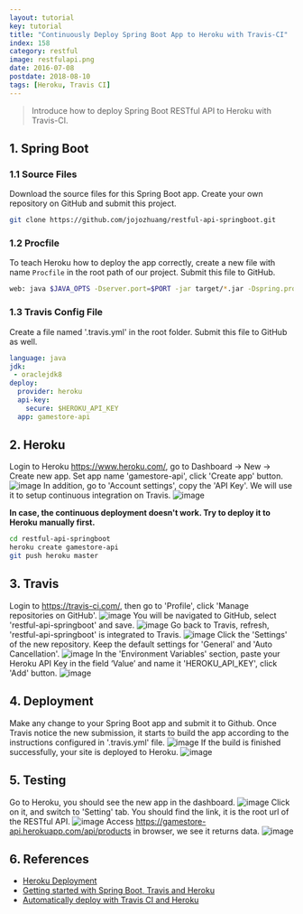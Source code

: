 ```yaml
---
layout: tutorial
key: tutorial
title: "Continuously Deploy Spring Boot App to Heroku with Travis-CI"
index: 158
category: restful
image: restfulapi.png
date: 2016-07-08
postdate: 2018-08-10
tags: [Heroku, Travis CI]
---
```


> Introduce how to deploy Spring Boot RESTful API to Heroku with Travis-CI.

## 1. Spring Boot
### 1.1 Source Files
Download the source files for this Spring Boot app. Create your own repository on GitHub and submit this project.
```sh
git clone https://github.com/jojozhuang/restful-api-springboot.git
```
### 1.2 Procfile
To teach Heroku how to deploy the app correctly, create a new file with name `Procfile` in the root path of our project. Submit this file to GitHub.
```sh
web: java $JAVA_OPTS -Dserver.port=$PORT -jar target/*.jar -Dspring.profiles.active=prod
```
### 1.3 Travis Config File
Create a file named '.travis.yml' in the root folder. Submit this file to GitHub as well.
```yml
language: java
jdk:
 - oraclejdk8
deploy:
  provider: heroku
  api-key:
    secure: $HEROKU_API_KEY
  app: gamestore-api
```

## 2. Heroku
Login to Heroku https://www.heroku.com/, go to Dashboard -> New -> Create new app. Set app name 'gamestore-api', click 'Create app' button.
![image](/public/tutorials/158/heroku_createapp.png)
In addition, go to 'Account settings', copy the 'API Key'. We will use it to setup continuous integration on Travis.
![image](/public/tutorials/158/heroku_apikey.png)  

**In case, the continuous deployment doesn't work. Try to deploy it to Heroku manually first.**
```sh
cd restful-api-springboot
heroku create gamestore-api
git push heroku master
```

## 3. Travis
Login to https://travis-ci.com/, then go to 'Profile', click 'Manage repositories on GitHub'.
![image](/public/tutorials/158/travis_profile.png)
You will be navigated to GitHub, select 'restful-api-springboot' and save.
![image](/public/tutorials/158/github_add_repository.png)
Go back to Travis, refresh, 'restful-api-springboot' is integrated to Travis.
![image](/public/tutorials/158/travis_add_repository.png)
Click the 'Settings' of the new repository. Keep the default settings for 'General' and 'Auto Cancellation'.
![image](/public/tutorials/158/travis_settings.png)
In the 'Environment Variables' section, paste your Heroku API Key in the field ‘Value’ and name it 'HEROKU_API_KEY', click 'Add' button.
![image](/public/tutorials/158/travis_environment_variable.png)

## 4. Deployment
Make any change to your Spring Boot app and submit it to Github. Once Travis notice the new submission, it starts to build the app according to the instructions configured in '.travis.yml' file.
![image](/public/tutorials/158/travis_build.png)
If the build is finished successfully, your site is deployed to Heroku.
![image](/public/tutorials/158/travis_deploy.png)  

## 5. Testing
Go to Heroku, you should see the new app in the dashboard.
![image](/public/tutorials/158/heroku_newapp.png)
Click on it, and switch to 'Setting' tab. You should find the link, it is the root url of the RESTful API.
![image](/public/tutorials/158/heroku_link.png)
Access https://gamestore-api.herokuapp.com/api/products in browser, we see it returns data.
![image](/public/tutorials/158/heroku_api.png)

## 6. References
* [Heroku Deployment](https://docs.travis-ci.com/user/deployment/heroku/)
* [Getting started with Spring Boot, Travis and Heroku](https://medium.com/@felippepuhle/getting-started-with-spring-boot-travis-and-heroku-4562a723fd0e)
* [Automatically deploy with Travis CI and Heroku](https://medium.com/@felipeluizsoares/automatically-deploy-with-travis-ci-and-heroku-ddba1361647f)
